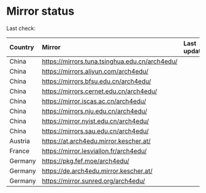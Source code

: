 <script src="./time.js"></script>
# Mirror status
Last check: <script type="text/javascript">localize(1705494908.4613888);</script>

|Country|Mirror|Last update|
|:------|:-----|:----------|
|China|https://mirrors.tuna.tsinghua.edu.cn/arch4edu/|<script type="text/javascript">localize(1705473222);</script>|
|China|https://mirrors.aliyun.com/arch4edu/|<script type="text/javascript">localize(1705473222);</script>|
|China|https://mirrors.bfsu.edu.cn/arch4edu/|<script type="text/javascript">localize(1705473222);</script>|
|China|https://mirrors.cernet.edu.cn/arch4edu/|<script type="text/javascript">localize(1705473222);</script>|
|China|https://mirror.iscas.ac.cn/arch4edu/|<script type="text/javascript">localize(1705473222);</script>|
|China|https://mirrors.nju.edu.cn/arch4edu/|<script type="text/javascript">localize(1705429829);</script>|
|China|https://mirror.nyist.edu.cn/arch4edu/|<script type="text/javascript">localize(1705473222);</script>|
|China|https://mirrors.sau.edu.cn/arch4edu/|<script type="text/javascript">localize(1705429829);</script>|
|Austria|https://at.arch4edu.mirror.kescher.at/|<script type="text/javascript">localize(1705473222);</script>|
|France|https://mirror.lesviallon.fr/arch4edu/|<script type="text/javascript">localize(1705473222);</script>|
|Germany|https://pkg.fef.moe/arch4edu/|<script type="text/javascript">localize(1705473222);</script>|
|Germany|https://de.arch4edu.mirror.kescher.at/|<script type="text/javascript">localize(1705473222);</script>|
|Germany|https://mirror.sunred.org/arch4edu/|<script type="text/javascript">localize(1705473222);</script>|

<script src="./tablefilter/tablefilter.js"></script>
<script src="./table.js"></script>